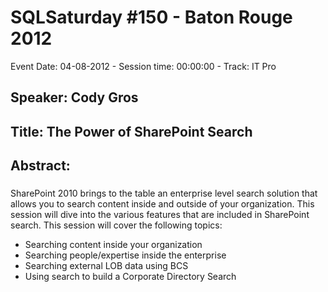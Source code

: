 # SQLSaturday #150 - Baton Rouge 2012
Event Date: 04-08-2012 - Session time: 00:00:00 - Track: IT Pro
## Speaker: Cody Gros
## Title: The Power of SharePoint Search
## Abstract:
### 
SharePoint 2010 brings to the table an enterprise level search solution that allows you to search content inside and outside of your organization. This session will dive into the various features that are included in SharePoint search. This session will cover the following topics:
- Searching content inside your organization
- Searching people/expertise inside the enterprise
- Searching external LOB data using BCS
- Using search to build a Corporate Directory Search

